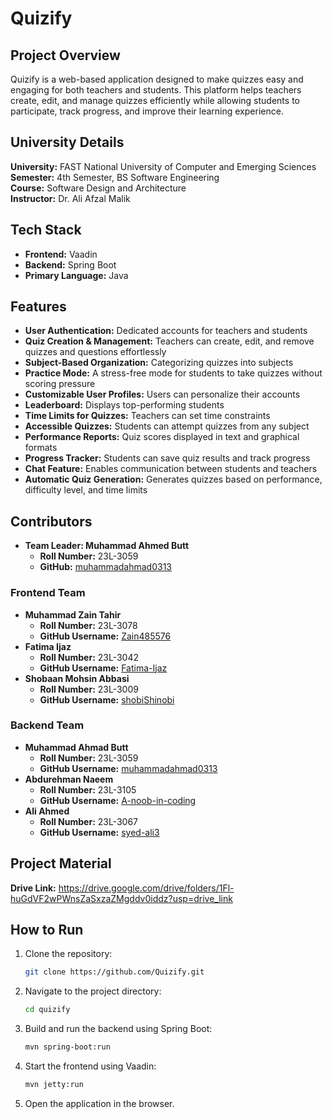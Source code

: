 # Quizify

## Project Overview
Quizify is a web-based application designed to make quizzes easy and engaging for both teachers and students. This platform helps teachers create, edit, and manage quizzes efficiently while allowing students to participate, track progress, and improve their learning experience.

## University Details
**University:** FAST National University of Computer and Emerging Sciences  
**Semester:** 4th Semester, BS Software Engineering  
**Course:** Software Design and Architecture  
**Instructor:** Dr. Ali Afzal Malik  

## Tech Stack
- **Frontend:** Vaadin
- **Backend:** Spring Boot
- **Primary Language:** Java

## Features
- **User Authentication:** Dedicated accounts for teachers and students
- **Quiz Creation & Management:** Teachers can create, edit, and remove quizzes and questions effortlessly
- **Subject-Based Organization:** Categorizing quizzes into subjects
- **Practice Mode:** A stress-free mode for students to take quizzes without scoring pressure
- **Customizable User Profiles:** Users can personalize their accounts
- **Leaderboard:** Displays top-performing students
- **Time Limits for Quizzes:** Teachers can set time constraints
- **Accessible Quizzes:** Students can attempt quizzes from any subject
- **Performance Reports:** Quiz scores displayed in text and graphical formats
- **Progress Tracker:** Students can save quiz results and track progress
- **Chat Feature:** Enables communication between students and teachers
- **Automatic Quiz Generation:** Generates quizzes based on performance, difficulty level, and time limits

## Contributors
- **Team Leader: Muhammad Ahmed Butt**  
  - **Roll Number:** 23L-3059  
  - **GitHub:** [muhammadahmad0313](https://github.com/muhammadahmad0313)

### Frontend Team
- **Muhammad Zain Tahir**  
  - **Roll Number:** 23L-3078  
  - **GitHub Username:** [Zain485576](https://github.com/Zain485576)
- **Fatima Ijaz**  
  - **Roll Number:** 23L-3042 
  - **GitHub Username:** [Fatima-Ijaz](https://github.com/Fatima-Ijaz) 
- **Shobaan Mohsin Abbasi**  
  - **Roll Number:** 23L-3009  
  - **GitHub Username:** [shobiShinobi](https://github.com/shobiShinobi)  

### Backend Team
- **Muhammad Ahmad Butt**  
  - **Roll Number:** 23L-3059 
  - **GitHub Username:** [muhammadahmad0313](https://github.com/muhammadahmad0313)
- **Abdurehman Naeem**  
  - **Roll Number:** 23L-3105  
  - **GitHub Username:** [A-noob-in-coding](https://github.com/A-noob-in-coding)
- **Ali Ahmed**  
  - **Roll Number:** 23L-3067 
  - **GitHub Username:** [syed-ali3](https://github.com/syed-ali3) 

## Project Material
**Drive Link:** https://drive.google.com/drive/folders/1Fl-huGdVF2wPWnsZaSxzaZMgddv0iddz?usp=drive_link

## How to Run
1. Clone the repository:  
   ```bash
   git clone https://github.com/Quizify.git
   ```
2. Navigate to the project directory:  
   ```bash
   cd quizify
   ```
3. Build and run the backend using Spring Boot:  
   ```bash
   mvn spring-boot:run
   ```
4. Start the frontend using Vaadin:  
   ```bash
   mvn jetty:run
   ```
5. Open the application in the browser.
